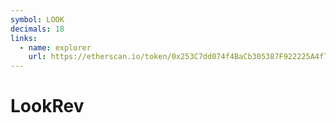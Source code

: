 ```yaml
---
symbol: LOOK
decimals: 18
links:
  - name: explorer
    url: https://etherscan.io/token/0x253C7dd074f4BaCb305387F922225A4f737C08bd
---
```


# LookRev
